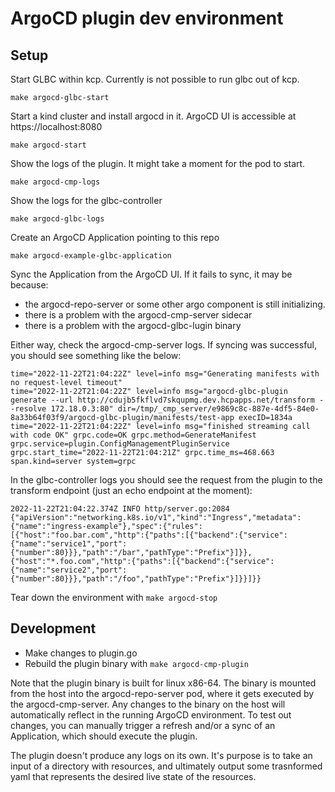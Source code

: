# ArgoCD plugin dev environment

## Setup

Start GLBC within kcp. Currently is not possible to run glbc out of kcp.

`make argocd-glbc-start`

Start a kind cluster and install argocd in it. ArgoCD UI is accessible at https://localhost:8080

`make argocd-start`

Show the logs of the plugin. It might take a moment for the pod to start.

`make argocd-cmp-logs`

Show the logs for the glbc-controller

`make argocd-glbc-logs`

Create an ArgoCD Application pointing to this repo

`make argocd-example-glbc-application`

Sync the Application from the ArgoCD UI.
If it fails to sync, it may be because:

* the argocd-repo-server or some other argo component is still initializing.
* there is a problem with the argocd-cmp-server sidecar
* there is a problem with the argocd-glbc-lugin binary

Either way, check the argocd-cmp-server logs.
If syncing was successful, you should see something like the below:

```
time="2022-11-22T21:04:22Z" level=info msg="Generating manifests with no request-level timeout"
time="2022-11-22T21:04:22Z" level=info msg="argocd-glbc-plugin generate --url http://cdujb5fkflvd7skqupmg.dev.hcpapps.net/transform --resolve 172.18.0.3:80" dir=/tmp/_cmp_server/e9869c8c-887e-4df5-84e0-8a33b64f03f9/argocd-glbc-plugin/manifests/test-app execID=1834a
time="2022-11-22T21:04:22Z" level=info msg="finished streaming call with code OK" grpc.code=OK grpc.method=GenerateManifest grpc.service=plugin.ConfigManagementPluginService grpc.start_time="2022-11-22T21:04:21Z" grpc.time_ms=468.663 span.kind=server system=grpc
```

In the glbc-controller logs you should see the request from the plugin to the transform endpoint (just an echo endpoint at the moment):

```
2022-11-22T21:04:22.374Z INFO http/server.go:2084 {"apiVersion":"networking.k8s.io/v1","kind":"Ingress","metadata":{"name":"ingress-example"},"spec":{"rules":[{"host":"foo.bar.com","http":{"paths":[{"backend":{"service":{"name":"service1","port":{"number":80}}},"path":"/bar","pathType":"Prefix"}]}},{"host":"*.foo.com","http":{"paths":[{"backend":{"service":{"name":"service2","port":{"number":80}}},"path":"/foo","pathType":"Prefix"}]}}]}}
```

Tear down the environment with `make argocd-stop`

## Development

* Make changes to plugin.go
* Rebuild the plugin binary with `make argocd-cmp-plugin`

Note that the plugin binary is built for linux x86-64.
The binary is mounted from the host into the argocd-repo-server pod, where it gets executed by the argocd-cmp-server.
Any changes to the binary on the host will automatically reflect in the running ArgoCD environment.
To test out changes, you can manually trigger a refresh and/or a sync of an Application,
which should execute the plugin.

The plugin doesn't produce any logs on its own.
It's purpose is to take an input of a directory with resources, and ultimately output some trasnformed yaml that represents the desired live state of the resources.
